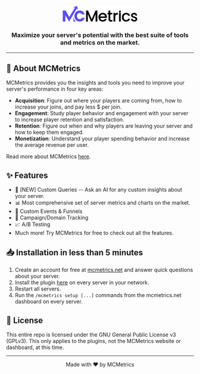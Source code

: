 <!-- # MCMetrics -->

<p align="center">
  <img src="textlogo.png" alt="MCMetrics Logo" width="200"/>
</p>

<h3 align="center">Maximize your server's potential with the best suite of tools and metrics on the market.</h3>

<!-- <p align="center">
  <a href="https://mcmetrics.net">Website</a> •
  <a href="#about">About</a> •
  <a href="#installation">Installation</a> •
  <a href="#license">License</a>
</p> -->

---

## 🚀 About MCMetrics

MCMetrics provides you the insights and tools you need to improve your server's performance in four key areas:

- **Acquisition**: Figure out where your players are coming from, how to increase your joins, and pay less $ per join.
- **Engagement**: Study player behavior and engagement with your server to increase player retention and satisfaction.
- **Retention**: Figure out when and why players are leaving your server and how to keep them engaged.
- **Monetization**: Understand your player spending behavior and increase the average revenue per user.

Read more about MCMetrics [here](https://mcmetrics.net).

## ✨ Features

- 🌟 [NEW] Custom Queries -- Ask an AI for any custom insights about your server.
- 📊 Most comprehensive set of server metrics and charts on the market.
- 🔌 Custom Events & Funnels
- 🔄 Campaign/Domain Tracking
- 📈 A/B Testing
- Much more! Try MCMetrics for free to check out all the features.

## 📥 Installation in less than 5 minutes

1. Create an account for free at [mcmetrics.net](https://mcmetrics.net) and answer quick questions about your server.
2. Install the plugin [here](https://github.com/MCMetrics/plugins) on every server in your network.
3. Restart all servers.
4. Run the `/mcmetrics setup [...]` commands from the mcmetrics.net dashboard on every server.

## 📄 License

This entire repo is licensed under the GNU General Public License v3 (GPLv3). This only applies to the plugins, not the MCMetrics website or dashboard, at this time.

---

<p align="center">
  Made with ❤️ by MCMetrics
</p>
